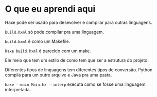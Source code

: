 # O que eu aprendi aqui
Haxe pode ser usado para desevolver e compilar para outras linguagens.

`build.hxml` só pode compilar pra uma linguagem.

`build.hxml` é como um Makefile.

`haxe build.hxml` é parecido com um make.

Ele meio que tem um estilo de como tem que ser a estrutura do projeto.

Diferentes tipos de linguagens tem diferentes tipos de conversão. Python compila para um outro arquivo e Java pra uma pasta.

`haxe --main Main.hx --interp` executa como se fosse uma linguagem interpretada.